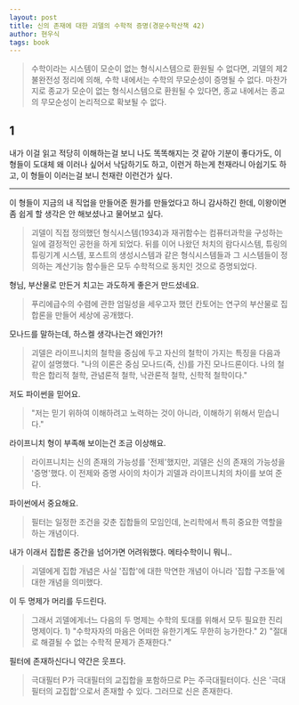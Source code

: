 ```yaml
---
layout: post
title: 신의 존재에 대한 괴델의 수학적 증명(경문수학산책 42)
author: 현우식
tags: book
---
```


> 수학이라는 시스템이 모순이 없는 형식시스템으로 환원될 수 없다면, 괴델의 제2불완전성 정리에 의해, 수학 내에서는 수학의 무모순성이 증명될 수 없다. 마찬가지로 종교가 모순이 없는 형식시스템으로 환원될 수 있다면, 종교 내에서는 종교의 무모순성이 논리적으로 확보될 수 없다.



## 1
내가 이걸 읽고 적당히 이해하는걸 보니 나도 똑똑해지는 것 같아 기분이 좋다가도, 이 형들이 도대체 왜 이러나 싶어서 낙담하기도 하고, 이런거 하는게 천재라니 아쉽기도 하고, 이 형들이 이러는걸 보니 천재란 이런건가 싶다.

----

이 형들이 지금의 내 직업을 만들어준 뭔가를 만들었다고 하니 감사하긴 한데, 이왕이면 좀 쉽게 할 생각은 안 해보셨나고 물어보고 싶다.
> 괴델이 직접 정의했던 형식시스템(1934)과 재귀함수는 컴퓨터과학을 구성하는 일에 결정적인 공헌을 하게 되었다. 뒤를 이어 나왔던 처치의 람다시스템, 튜링의 튜링기계 시스템, 포스트의 생성시스템과 같은 형식시스템들과 그 시스템들이 정의하는 계산기능 함수들은 모두 수학적으로 동치인 것으로 증명되었다.

형님, 부산물로 만든거 치고는 과도하게 좋은거 만드셨네요. 
> 푸리에급수의 수렴에 관한 엄밀성을 세우고자 했던 칸토어는 연구의 부산물로 집합론을 만들어 세상에 공개했다.

모나드를 말하는데, 하스켈 생각나는건 왜인가?!
> 괴델은 라이프니치의 철학을 중심에 두고 자신의 철학이 가지는 특징을 다음과 같이 설명했다. "나의 이론은 중심 모나드(즉, 신)를 가진 모나드론이다. 나의 철학은 합리적 철학, 관념론적 철학, 낙관론적 철학, 신학적 철학이다."

저도 파이썬을 믿어요.
> "저는 믿기 위하여 이해하려고 노력하는 것이 아니라, 이해하기 위해서 믿습니다."

라이프니치 형이 부족해 보이는건 조금 이상해요.
> 라이프니치는 신의 존재의 가능성를 '전제'했지만, 괴델은 신의 존재의 가능성을 '증명'했다. 이 전제와 증명 사이의 차이가 괴델과 라이프니치의 차이를 보여 준다.

파이썬에서 중요해요.
> 필터는 일정한 조건을 갖춘 집합들의 모임인데, 논리학에서 특히 중요한 역할을 하는 개념이다.

내가 이래서 집합론 중간을 넘어가면 어려워했다. 메타수학이니 뭐니..
> 괴델에게 집합 개념은 사실 '집합'에 대한 막연한 개념이 아니라 '집합 구조들'에 대한 개념을 의미했다.

이 두 명제가 머리를 두드린다.
> 그래서 괴델에게너느 다음의 두 명제는 수학의 토대를 위해서 모두 필요한 진리명제이다. 1) "수학자자의 마음은 어떠한 유한기계도 무한히 능가한다." 2) "절대로 해결될 수 없는 수학적 문제가 존재한다."

필터에 존재하신다니 약간은 웃프다.
> 극대필터 P가 극대필터의 교집합을 포함하므로 P는 주극대필터이다. 신은 '극대필터의 교집합'으로서 존재할 수 있다. 그러므로 신은 존재한다.
